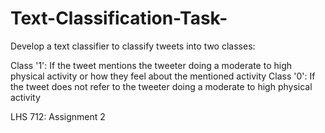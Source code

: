 # Text-Classification-Task-

Develop a text classifier to classify tweets into two classes:

Class '1': If the tweet mentions the tweeter doing a moderate to high physical activity or how they feel about the mentioned activity
Class '0': If the tweet does not refer to the tweeter doing a moderate to high physical activity

LHS 712: Assignment 2
